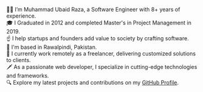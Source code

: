 👋🏼 I’m Muhammad Ubaid Raza, a Software Engineer with 8+ years of experience. <br/>
🎓 I Graduated in 2012 and completed Master's in Project Management in 2019. <br/>
☝ I help startups and founders add value to society by crafting software. <br/>
🚩 I'm based in Rawalpindi, Pakistan. <br/>
🔨 I currently work remotely as a freelancer, delivering customized solutions to clients. <br/>
🗡 As a passionate web developer, I specialize in cutting-edge technologies and frameworks. <br/>
🔍 Explore my latest projects and contributions on my <u>[GitHub Profile](https://github.com/mubaidr)</u>.
